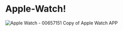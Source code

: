 # Apple-Watch!
![Apple Watch - 00657151](https://user-images.githubusercontent.com/62841666/192754818-9c67c5ca-4eed-44d7-849f-7d2f71ed009a.png)
Copy of Apple Watch APP
